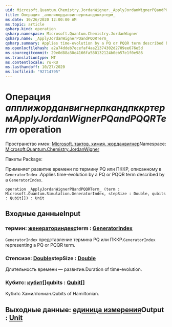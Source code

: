 ```yaml
---
uid: Microsoft.Quantum.Chemistry.JordanWigner._ApplyJordanWignerPQandPQQRTerm_
title: Операция _апплижорданвигнерпкандпккртерм_
ms.date: 10/26/2020 12:00:00 AM
ms.topic: article
qsharp.kind: operation
qsharp.namespace: Microsoft.Quantum.Chemistry.JordanWigner
qsharp.name: _ApplyJordanWignerPQandPQQRTerm_
qsharp.summary: Applies time-evolution by a PQ or PQQR term described by a `GeneratorIndex`.
ms.openlocfilehash: a2a74ddeb7ecefaf4aa21374302d2709ee676e5d
ms.sourcegitcommit: 29e0d88a30e4166fa580132124b0eb57e1f0e986
ms.translationtype: MT
ms.contentlocale: ru-RU
ms.lasthandoff: 10/27/2020
ms.locfileid: "92714795"
---
```

# <a name="_applyjordanwignerpqandpqqrterm_-operation"></a><span data-ttu-id="280a6-102">Операция _апплижорданвигнерпкандпккртерм_</span><span class="sxs-lookup"><span data-stu-id="280a6-102">_ApplyJordanWignerPQandPQQRTerm_ operation</span></span>

<span data-ttu-id="280a6-103">Пространство имен: [Microsoft. тактов. химия. жорданвигнер](xref:Microsoft.Quantum.Chemistry.JordanWigner)</span><span class="sxs-lookup"><span data-stu-id="280a6-103">Namespace: [Microsoft.Quantum.Chemistry.JordanWigner](xref:Microsoft.Quantum.Chemistry.JordanWigner)</span></span>

<span data-ttu-id="280a6-104">Пакеты [](https://nuget.org/packages/)</span><span class="sxs-lookup"><span data-stu-id="280a6-104">Package: [](https://nuget.org/packages/)</span></span>


<span data-ttu-id="280a6-105">Применяет развитие времени по термину PQ или ПККР, описанному в `GeneratorIndex` .</span><span class="sxs-lookup"><span data-stu-id="280a6-105">Applies time-evolution by a PQ or PQQR term described by a `GeneratorIndex`.</span></span>

```qsharp
operation _ApplyJordanWignerPQandPQQRTerm_ (term : Microsoft.Quantum.Simulation.GeneratorIndex, stepSize : Double, qubits : Qubit[]) : Unit
```


## <a name="input"></a><span data-ttu-id="280a6-106">Входные данные</span><span class="sxs-lookup"><span data-stu-id="280a6-106">Input</span></span>

### <a name="term--generatorindex"></a><span data-ttu-id="280a6-107">термин: [женераториндекс](xref:Microsoft.Quantum.Simulation.GeneratorIndex)</span><span class="sxs-lookup"><span data-stu-id="280a6-107">term : [GeneratorIndex](xref:Microsoft.Quantum.Simulation.GeneratorIndex)</span></span>

<span data-ttu-id="280a6-108">`GeneratorIndex` представление термина PQ или ПККР.</span><span class="sxs-lookup"><span data-stu-id="280a6-108">`GeneratorIndex` representing a PQ or PQQR term.</span></span>


### <a name="stepsize--double"></a><span data-ttu-id="280a6-109">Степсизе: [Double](xref:microsoft.quantum.lang-ref.double)</span><span class="sxs-lookup"><span data-stu-id="280a6-109">stepSize : [Double](xref:microsoft.quantum.lang-ref.double)</span></span>

<span data-ttu-id="280a6-110">Длительность времени — развитие.</span><span class="sxs-lookup"><span data-stu-id="280a6-110">Duration of time-evolution.</span></span>


### <a name="qubits--qubit"></a><span data-ttu-id="280a6-111">Кубитс: [кубит](xref:microsoft.quantum.lang-ref.qubit)[]</span><span class="sxs-lookup"><span data-stu-id="280a6-111">qubits : [Qubit](xref:microsoft.quantum.lang-ref.qubit)[]</span></span>

<span data-ttu-id="280a6-112">Кубитс Хамилтониан.</span><span class="sxs-lookup"><span data-stu-id="280a6-112">Qubits of Hamiltonian.</span></span>



## <a name="output--unit"></a><span data-ttu-id="280a6-113">Выходные данные: [единица измерения](xref:microsoft.quantum.lang-ref.unit)</span><span class="sxs-lookup"><span data-stu-id="280a6-113">Output : [Unit](xref:microsoft.quantum.lang-ref.unit)</span></span>

